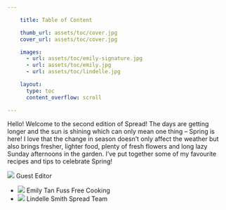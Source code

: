 ```yaml
---

    title: Table of Content

    thumb_url: assets/toc/cover.jpg
    cover_url: assets/toc/cover.jpg

    images:
      - url: assets/toc/emily-signature.jpg
      - url: assets/toc/emily.jpg
      - url: assets/toc/lindelle.jpg

    layout:
      type: toc
      content_overflow: scroll

---
```


Hello! Welcome to the second edition of Spread! The days are getting longer and the sun is shining which can only mean one thing – Spring is here! I love that the change in season doesn’t only affect the weather but also brings fresher, lighter food, plenty of fresh flowers and long lazy Sunday afternoons in the garden. I’ve put together some of my favourite recipes and tips to celebrate Spring!

<img class="author" src="assets/toc/emily-signature.jpg" data-media-id="images:1">
Guest Editor

<ul class="contributors">
  <li>
    <img class="avatar" src="assets/toc/emily.jpg" data-media-id="images:2">
    <span>Emily Tan</span>
    <span class="description">Fuss Free Cooking</span>
  </li>
  <li>
    <img class="avatar" src="assets/toc/lindelle.jpg" data-media-id="images:3">
    <span>Lindelle Smith</span>
    <span class="description">Spread Team</span>
  </li>
</ul>
